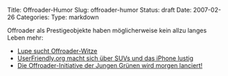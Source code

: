Title: Offroader-Humor
Slug: offroader-humor
Status: draft
Date: 2007-02-26
Categories:
Type: markdown

Offroader als Prestigeobjekte haben möglicherweise kein allzu langes Leben mehr:

- [Lupe sucht Offroader-Witze](http://swiss-lupe.blogspot.com/2007/02/offroader-witze-gesucht.html)
- [UserFriendly.org macht sich über SUVs und das iPhone lustig](http://ars.userfriendly.org/cartoons/?id=20070225)
- [Die Offroader-Initiative der Jungen Grünen wird morgen lanciert!](http://www.menschenfreundlicher.ch/)
